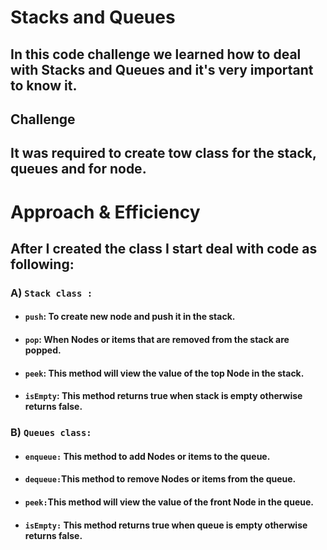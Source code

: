 # Stacks and Queues
## In this code challenge we  learned how to deal with Stacks and Queues and it's very important to know it.
## Challenge
## It was required to create tow class  for the stack, queues and for node.
# Approach & Efficiency
## After I created the class I start deal with code as following:
### A) `Stack class :`
* #### `push`: To create new node and push it in the stack.
* #### `pop`: When  Nodes or items that are removed from the stack are popped.
* #### `peek`: This method will view the value of the top Node in the stack.
* #### `isEmpty`: This method returns true when stack is empty otherwise returns false.
### B) `Queues class:`
* #### `enqueue:` This method to  add Nodes or items to the queue.
* #### `dequeue:`This method to remove Nodes or items  from the queue.
* #### `peek:`This method will view the value of the front Node in the queue.
* #### `isEmpty:` This method returns true when queue is empty otherwise returns false.

